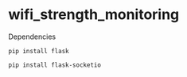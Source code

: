 # wifi_strength_monitoring
Dependencies
```
pip install flask
```
```
pip install flask-socketio 
```
